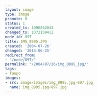 ```yaml
---
layout: image
type: image
promote: 0
status: 1
created_ts: 1090862043
changed_ts: 1372159411
node_id: 897
title: IMG_8995.JPG
created: '2004-07-26'
changed: '2013-06-25'
redirect_from:
- "/node/897/"
permalink: "/2004/07/26/img_8995_jpg/"
tags:
- Taupo
images:
- src: image/images/img_8995.jpg-897.jpg
  name: img_8995.jpg-897.jpg
---
```


